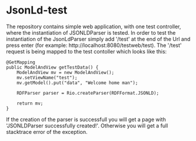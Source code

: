 # JsonLd-test
The repository contains simple web application, with one test controller, where the instantiation of JSONLDParser is tested.
In order to test the instantiation of the JsonLdParser simply add '/test' at the end of the Url and press enter (for example: http://localhost:8080/testweb/test).
The '/test' request is being mapped to the test contoller  which looks like this:


    @GetMapping
    public ModelAndView getTestData() {
        ModelAndView mv = new ModelAndView();
        mv.setViewName("test");
        mv.getModel().put("data", "Welcome home man");

        RDFParser parser = Rio.createParser(RDFFormat.JSONLD);
        
        return mv;
    }

If the creation of the parser is successfull you will get a page with 'JSONLDParser successfully created!'.
Otherwise you will get a full stacktrace error of the exception.
